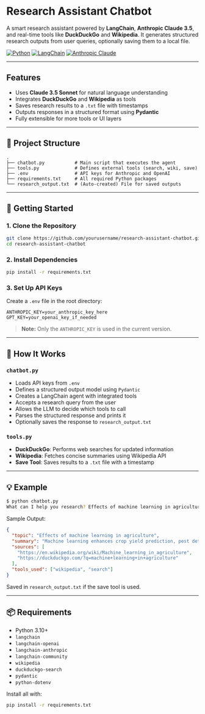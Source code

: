 
#  Research Assistant Chatbot

A smart research assistant powered by **LangChain**, **Anthropic Claude 3.5**, and real-time tools like **DuckDuckGo** and **Wikipedia**. It generates structured research outputs from user queries, optionally saving them to a local file.

[![Python](https://img.shields.io/badge/Python-3.10%2B-blue.svg)](https://www.python.org/)
[![LangChain](https://img.shields.io/badge/Built%20with-LangChain-ef5b25)](https://www.langchain.com/)
[![Anthropic Claude](https://img.shields.io/badge/LLM-Claude%203.5-lightgrey)](https://www.anthropic.com/)

---

##  Features

* Uses **Claude 3.5 Sonnet** for natural language understanding
* Integrates **DuckDuckGo** and **Wikipedia** as tools
* Saves research results to a `.txt` file with timestamps
* Outputs responses in a structured format using **Pydantic**
* Fully extensible for more tools or UI layers

---

## 📁 Project Structure

```
.
├── chatbot.py           # Main script that executes the agent
├── tools.py             # Defines external tools (search, wiki, save)
├── .env                 # API keys for Anthropic and OpenAI
├── requirements.txt     # All required Python packages
└── research_output.txt  # (Auto-created) File for saved outputs
```

---

## 🚀 Getting Started

### 1. Clone the Repository

```bash
git clone https://github.com/yourusername/research-assistant-chatbot.git
cd research-assistant-chatbot
```

### 2. Install Dependencies

```bash
pip install -r requirements.txt
```

### 3. Set Up API Keys

Create a `.env` file in the root directory:

```
ANTHROPIC_KEY=your_anthropic_key_here
GPT_KEY=your_openai_key_if_needed
```

> **Note:** Only the `ANTHROPIC_KEY` is used in the current version.

---

## 🧠 How It Works

### `chatbot.py`

* Loads API keys from `.env`
* Defines a structured output model using `Pydantic`
* Creates a LangChain agent with integrated tools
* Accepts a research query from the user
* Allows the LLM to decide which tools to call
* Parses the structured response and prints it
* Optionally saves the response to `research_output.txt`

### `tools.py`

* **DuckDuckGo**: Performs web searches for updated information
* **Wikipedia**: Fetches concise summaries using Wikipedia API
* **Save Tool**: Saves results to a `.txt` file with a timestamp

---

## 💡 Example

```bash
$ python chatbot.py
What can I help you research? Effects of machine learning in agriculture
```

Sample Output:

```json
{
  "topic": "Effects of machine learning in agriculture",
  "summary": "Machine learning enhances crop yield prediction, pest detection, and resource optimization in agriculture. It enables precision farming through data-driven insights.",
  "sources": [
    "https://en.wikipedia.org/wiki/Machine_learning_in_agriculture",
    "https://duckduckgo.com/?q=machine+learning+in+agriculture"
  ],
  "tools_used": ["wikipedia", "search"]
}
```

Saved in `research_output.txt` if the save tool is used.

---

## 📦 Requirements

* Python 3.10+
* `langchain`
* `langchain-openai`
* `langchain-anthropic`
* `langchain-community`
* `wikipedia`
* `duckduckgo-search`
* `pydantic`
* `python-dotenv`

Install all with:

```bash
pip install -r requirements.txt
```
